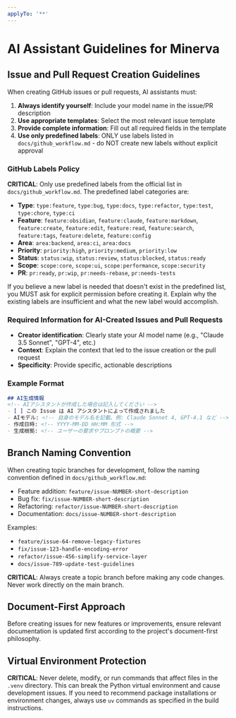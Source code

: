 ```yaml
---
applyTo: '**'
---
```


# AI Assistant Guidelines for Minerva


## Issue and Pull Request Creation Guidelines

When creating GitHub issues or pull requests, AI assistants must:

1. **Always identify yourself**: Include your model name in the issue/PR description
2. **Use appropriate templates**: Select the most relevant issue template
3. **Provide complete information**: Fill out all required fields in the template
4. **Use only predefined labels**: ONLY use labels listed in `docs/github_workflow.md` - do NOT create new labels without explicit approval

### GitHub Labels Policy

**CRITICAL**: Only use predefined labels from the official list in `docs/github_workflow.md`. The predefined label categories are:

- **Type**: `type:feature`, `type:bug`, `type:docs`, `type:refactor`, `type:test`, `type:chore`, `type:ci`
- **Feature**: `feature:obsidian`, `feature:claude`, `feature:markdown`, `feature:create`, `feature:edit`, `feature:read`, `feature:search`, `feature:tags`, `feature:delete`, `feature:config`
- **Area**: `area:backend`, `area:ci`, `area:docs`
- **Priority**: `priority:high`, `priority:medium`, `priority:low`
- **Status**: `status:wip`, `status:review`, `status:blocked`, `status:ready`
- **Scope**: `scope:core`, `scope:ui`, `scope:performance`, `scope:security`
- **PR**: `pr:ready`, `pr:wip`, `pr:needs-rebase`, `pr:needs-tests`

If you believe a new label is needed that doesn't exist in the predefined list, you MUST ask for explicit permission before creating it. Explain why the existing labels are insufficient and what the new label would accomplish.


### Required Information for AI-Created Issues and Pull Requests

- **Creator identification**: Clearly state your AI model name (e.g., "Claude 3.5 Sonnet", "GPT-4", etc.)
- **Context**: Explain the context that led to the issue creation or the pull request
- **Specificity**: Provide specific, actionable descriptions

### Example Format

```markdown
## AI生成情報
<!-- AIアシスタントが作成した場合は記入してください -->
- [ ] この Issue は AI アシスタントによって作成されました
- AIモデル: <!-- 自身のモデル名を記載。例: Claude Sonnet 4, GPT-4.1 など -->
- 作成日時: <!-- YYYY-MM-DD HH:MM 形式 -->
- 生成根拠: <!-- ユーザーの要求やプロンプトの概要 -->
```

## Branch Naming Convention

When creating topic branches for development, follow the naming convention defined in `docs/github_workflow.md`:

- Feature addition: `feature/issue-NUMBER-short-description`
- Bug fix: `fix/issue-NUMBER-short-description`  
- Refactoring: `refactor/issue-NUMBER-short-description`
- Documentation: `docs/issue-NUMBER-short-description`

Examples:
- `feature/issue-64-remove-legacy-fixtures`
- `fix/issue-123-handle-encoding-error`
- `refactor/issue-456-simplify-service-layer`
- `docs/issue-789-update-test-guidelines`

**CRITICAL**: Always create a topic branch before making any code changes. Never work directly on the main branch.

## Document-First Approach

Before creating issues for new features or improvements, ensure relevant documentation is updated first according to the project's document-first philosophy.

## Virtual Environment Protection

**CRITICAL**: Never delete, modify, or run commands that affect files in the `.venv` directory. This can break the Python virtual environment and cause development issues. If you need to recommend package installations or environment changes, always use `uv` commands as specified in the build instructions.
